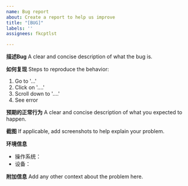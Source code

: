 ```yaml
---
name: Bug report
about: Create a report to help us improve
title: "[BUG]"
labels: ''
assignees: fkcptlst

---
```


**描述Bug**
A clear and concise description of what the bug is.

**如何复现**
Steps to reproduce the behavior:
1. Go to '...'
2. Click on '....'
3. Scroll down to '....'
4. See error

**预期的正常行为**
A clear and concise description of what you expected to happen.

**截图**
If applicable, add screenshots to help explain your problem.

**环境信息**
 - 操作系统：
 - 设备：



**附加信息**
Add any other context about the problem here.
